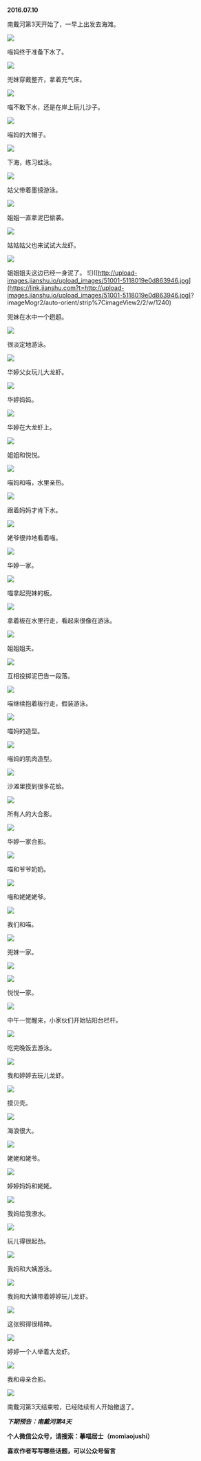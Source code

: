 
          
            
**2016.07.10**

南戴河第3天开始了，一早上出发去海滩。




![](//upload-images.jianshu.io/upload_images/51001-c7e56804f0ddde29.jpg)




喵妈终于准备下水了。




![](//upload-images.jianshu.io/upload_images/51001-58c8567f570e8c6e.jpg)




兜妹穿戴整齐，拿着充气床。




![](//upload-images.jianshu.io/upload_images/51001-d266e55c67b28ad7.jpg)




喵不敢下水，还是在岸上玩儿沙子。




![](//upload-images.jianshu.io/upload_images/51001-87959f76c0290435.jpg)




喵妈的大帽子。




![](//upload-images.jianshu.io/upload_images/51001-09f5b579f299a5c8.jpg)




下海，练习蛙泳。




![](//upload-images.jianshu.io/upload_images/51001-a7c0f8367677bcfa.jpg)




姑父带着墨镜游泳。




![](//upload-images.jianshu.io/upload_images/51001-25450912342476be.jpg)




姐姐一直拿泥巴偷袭。




![](//upload-images.jianshu.io/upload_images/51001-a6614f465fd9663b.jpg)




姑姑姑父也来试试大龙虾。




![](//upload-images.jianshu.io/upload_images/51001-c227e6586648a344.jpg)




姐姐姐夫这边已经一身泥了。
![]([http://upload-images.jianshu.io/upload_images/51001-5118019e0d863946.jpg](https://link.jianshu.com?t=http://upload-images.jianshu.io/upload_images/51001-5118019e0d863946.jpg)?
imageMogr2/auto-orient/strip%7CimageView2/2/w/1240)

兜妹在水中一个趔趄。




![](//upload-images.jianshu.io/upload_images/51001-27f59d20187de2bc.jpg)




很淡定地游泳。




![](//upload-images.jianshu.io/upload_images/51001-f585dd35f9d1755c.jpg)




华婷父女玩儿大龙虾。




![](//upload-images.jianshu.io/upload_images/51001-accda49af341bd08.jpg)




华婷妈妈。




![](//upload-images.jianshu.io/upload_images/51001-d502efe79ae4b092.jpg)




华婷在大龙虾上。




![](//upload-images.jianshu.io/upload_images/51001-b387a0adcede10bb.jpg)




姐姐和悦悦。




![](//upload-images.jianshu.io/upload_images/51001-124b63376434207c.jpg)




喵妈和喵，水里亲热。




![](//upload-images.jianshu.io/upload_images/51001-1c86ae432de7a628.jpg)




跟着妈妈才肯下水。




![](//upload-images.jianshu.io/upload_images/51001-c4565d07e2bae835.jpg)




姥爷很帅地看着喵。




![](//upload-images.jianshu.io/upload_images/51001-51c09fc8fb9c4848.jpg)




华婷一家。




![](//upload-images.jianshu.io/upload_images/51001-76b541ae28c18456.jpg)




喵拿起兜妹的板。




![](//upload-images.jianshu.io/upload_images/51001-926930c2ccea9f45.jpg)




拿着板在水里行走，看起来很像在游泳。




![](//upload-images.jianshu.io/upload_images/51001-2b59f7972e0b6bf3.jpg)




姐姐姐夫。




![](//upload-images.jianshu.io/upload_images/51001-ef468ff0010d5292.jpg)




互相投掷泥巴告一段落。




![](//upload-images.jianshu.io/upload_images/51001-89687d89369adc41.jpg)




喵继续抱着板行走，假装游泳。




![](//upload-images.jianshu.io/upload_images/51001-ced5c1b0d16298d7.jpg)




喵妈的造型。




![](//upload-images.jianshu.io/upload_images/51001-0010949af3246ee6.jpg)




喵妈的肌肉造型。




![](//upload-images.jianshu.io/upload_images/51001-18f23c92e9d58436.jpg)




沙滩里摸到很多花蛤。




![](//upload-images.jianshu.io/upload_images/51001-2c485cec5ca435b6.jpg)




所有人的大合影。




![](//upload-images.jianshu.io/upload_images/51001-9b523e8710197630.jpg)




华婷一家合影。




![](//upload-images.jianshu.io/upload_images/51001-3b4800c7c6eb65cd.jpg)




喵和爷爷奶奶。




![](//upload-images.jianshu.io/upload_images/51001-b0e64678639f52d6.jpg)




喵和姥姥姥爷。




![](//upload-images.jianshu.io/upload_images/51001-c2596581937a288d.jpg)




我们和喵。




![](//upload-images.jianshu.io/upload_images/51001-00933ffe0f2c642e.jpg)




兜妹一家。




![](//upload-images.jianshu.io/upload_images/51001-47d176b70ae56c83.jpg)






![](//upload-images.jianshu.io/upload_images/51001-dc6d542a56143d84.jpg)




悦悦一家。




![](//upload-images.jianshu.io/upload_images/51001-05ed62d48aecb7d3.jpg)




中午一觉醒来，小家伙们开始钻阳台栏杆。




![](//upload-images.jianshu.io/upload_images/51001-f5c1379cf3989df5.jpg)




吃完晚饭去游泳。




![](//upload-images.jianshu.io/upload_images/51001-852add2aa9fd41d1.jpg)




我和婷婷去玩儿龙虾。




![](//upload-images.jianshu.io/upload_images/51001-9e201ef5a94ab0d0.jpg)




摸贝壳。




![](//upload-images.jianshu.io/upload_images/51001-9b475cc902823fe1.jpg)




海浪很大。




![](//upload-images.jianshu.io/upload_images/51001-6290679d9053fe9d.jpg)




姥姥和姥爷。




![](//upload-images.jianshu.io/upload_images/51001-f866830c8da0427a.jpg)




婷婷妈妈和姥姥。




![](//upload-images.jianshu.io/upload_images/51001-ca77922ebdeea274.jpg)




我妈给我潦水。




![](//upload-images.jianshu.io/upload_images/51001-5bd9d58f1060c032.jpg)




玩儿得很起劲。




![](//upload-images.jianshu.io/upload_images/51001-d53c11d14a141a98.jpg)




我妈和大姨游泳。




![](//upload-images.jianshu.io/upload_images/51001-2a1fc22938da1ee1.jpg)




我妈和大姨带着婷婷玩儿龙虾。




![](//upload-images.jianshu.io/upload_images/51001-3451c4de1653f9a0.jpg)




这张照得很精神。




![](//upload-images.jianshu.io/upload_images/51001-37be4b9f5799b340.jpg)




婷婷一个人举着大龙虾。




![](//upload-images.jianshu.io/upload_images/51001-65d03ff883abef8d.jpg)




我和母亲合影。




![](//upload-images.jianshu.io/upload_images/51001-adbcea8bc1cd1237.jpg)




南戴河第3天结束啦，已经陆续有人开始撤退了。


***下期预告：南戴河第4天***


**个人微信公众号，请搜索：摹喵居士（momiaojushi）**

**喜欢作者写写哪些话题，可以公众号留言**

          
        